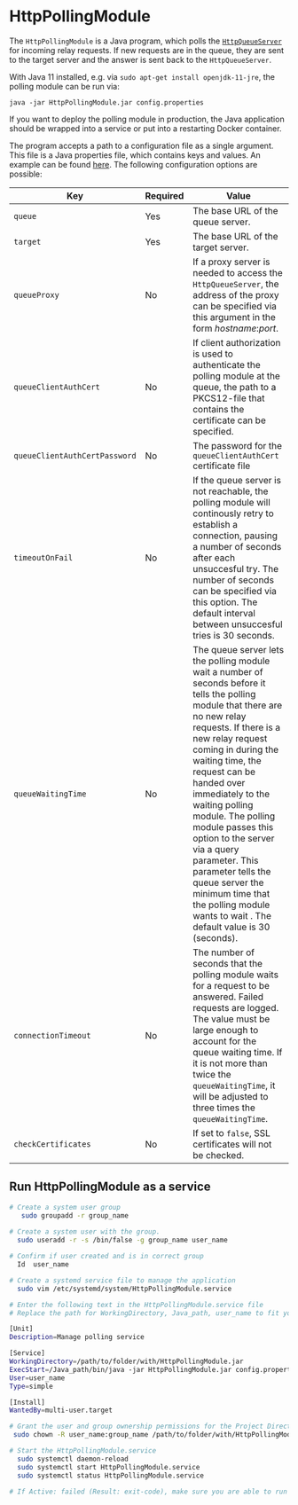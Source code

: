 # HttpPollingModule

The `HttpPollingModule` is a Java program, which polls the [`HttpQueueServer`](https://github.com/stefan-m-lenz/HttpQueueServer) for incoming relay requests.
If new requests are in the queue, they are sent to the target server and the answer is sent back to the `HttpQueueServer`.

With Java 11 installed, e.g. via `sudo apt-get install openjdk-11-jre`, the polling module can be run via:

```
java -jar HttpPollingModule.jar config.properties
```

If you want to deploy the polling module in production, the Java application should be wrapped into a service or put into a restarting Docker container.

The program accepts a path to a configuration file as a single argument.
This file is a Java properties file, which contains keys and values.
An example can be found [here](config.properties).
The following configuration options are possible:

|Key|Required|Value|
|-|-|-|
|`queue`|Yes|The base URL of the queue server.|
|`target`|Yes|The base URL of the target server.|
|`queueProxy`|No|If a proxy server is needed to access the `HttpQueueServer`, the address of the proxy can be specified via this argument in the form *hostname*:*port*.|
|`queueClientAuthCert`|No|If client authorization is used to authenticate the polling module at the queue, the path to a PKCS12-file that contains the certificate can be specified.|
|`queueClientAuthCertPassword`|No|The password for the `queueClientAuthCert` certificate file|
|`timeoutOnFail`|No|If the queue server is not reachable, the polling module will continously retry to establish a connection, pausing a number of seconds after each unsuccesful try. The number of seconds can be specified via this option. The default interval between unsuccesful tries is 30 seconds.|
|`queueWaitingTime`|No|The queue server lets the polling module wait a number of seconds before it tells the polling module that there are no new relay requests. If there is a new relay request coming in during the waiting time, the request can be handed over immediately to the waiting polling module. The polling module passes this option to the server via a query parameter. This parameter tells the queue server the minimum time that the polling module wants to wait . The default value is 30 (seconds).|
|`connectionTimeout`|No|The number of seconds that the polling module waits for a request to be answered. Failed requests are logged. The value must be large enough to account for the queue waiting time. If it is not more than twice the `queueWaitingTime`, it will be adjusted to three times the `queueWaitingTime`.|
|`checkCertificates`|No|If set to `false`, SSL certificates will not be checked.|

## Run HttpPollingModule as a service
```bash
# Create a system user group
   sudo groupadd -r group_name
   
# Create a system user with the group.
  sudo useradd -r -s /bin/false -g group_name user_name

# Confirm if user created and is in correct group
  Id  user_name

# Create a systemd service file to manage the application
  sudo vim /etc/systemd/system/HttpPollingModule.service

# Enter the following text in the HttpPollingModule.service file
# Replace the path for WorkingDirectory, Java_path, user_name to fit your configurations

[Unit]
Description=Manage polling service

[Service]
WorkingDirectory=/path/to/folder/with/HttpPollingModule.jar
ExecStart=/Java_path/bin/java -jar HttpPollingModule.jar config.properties
User=user_name
Type=simple

[Install]
WantedBy=multi-user.target

# Grant the user and group ownership permissions for the Project Directory:
 sudo chown -R user_name:group_name /path/to/folder/with/HttpPollingModule.jar

# Start the HttpPollingModule.service
  sudo systemctl daemon-reload
  sudo systemctl start HttpPollingModule.service
  sudo systemctl status HttpPollingModule.service

# If Active: failed (Result: exit-code), make sure you are able to run /*Java_path*/bin/java -jar HttpPollingModule.jar config.properties in your command line
```

